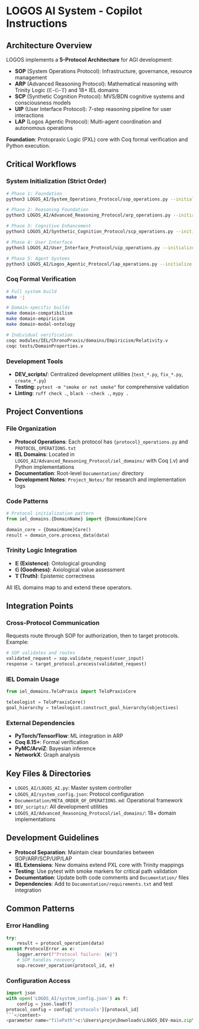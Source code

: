 # LOGOS AI System - Copilot Instructions

## Architecture Overview

LOGOS implements a **5-Protocol Architecture** for AGI development:

- **SOP** (System Operations Protocol): Infrastructure, governance, resource management
- **ARP** (Advanced Reasoning Protocol): Mathematical reasoning with Trinity Logic (𝔼-𝔾-𝕋) and 18+ IEL domains
- **SCP** (Synthetic Cognition Protocol): MVS/BDN cognitive systems and consciousness models
- **UIP** (User Interface Protocol): 7-step reasoning pipeline for user interactions
- **LAP** (Logos Agentic Protocol): Multi-agent coordination and autonomous operations

**Foundation**: Protopraxic Logic (PXL) core with Coq formal verification and Python execution.

## Critical Workflows

### System Initialization (Strict Order)
```bash
# Phase 1: Foundation
python3 LOGOS_AI/System_Operations_Protocol/sop_operations.py --initialize --full-stack

# Phase 2: Reasoning Foundation  
python3 LOGOS_AI/Advanced_Reasoning_Protocol/arp_operations.py --initialize --full-stack

# Phase 3: Cognitive Enhancement
python3 LOGOS_AI/Synthetic_Cognition_Protocol/scp_operations.py --initialize --full-stack

# Phase 4: User Interface
python3 LOGOS_AI/User_Interface_Protocol/uip_operations.py --initialize --full-stack

# Phase 5: Agent Systems
python3 LOGOS_AI/Logos_Agentic_Protocol/lap_operations.py --initialize --full-stack
```

### Coq Formal Verification
```bash
# Full system build
make -j

# Domain-specific builds
make domain-compatibilism
make domain-empiricism
make domain-modal-ontology

# Individual verification
coqc modules/IEL/ChronoPraxis/domains/Empiricism/Relativity.v
coqc tests/DomainProperties.v
```

### Development Tools
- **DEV_scripts/**: Centralized development utilities (`test_*.py`, `fix_*.py`, `create_*.py`)
- **Testing**: `pytest -m "smoke or not smoke"` for comprehensive validation
- **Linting**: `ruff check .`, `black --check .`, `mypy .`

## Project Conventions

### File Organization
- **Protocol Operations**: Each protocol has `{protocol}_operations.py` and `PROTOCOL_OPERATIONS.txt`
- **IEL Domains**: Located in `LOGOS_AI/Advanced_Reasoning_Protocol/iel_domains/` with Coq (.v) and Python implementations
- **Documentation**: Root-level `Documentation/` directory
- **Development Notes**: `Project_Notes/` for research and implementation logs

### Code Patterns
```python
# Protocol initialization pattern
from iel_domains.{DomainName} import {DomainName}Core

domain_core = {DomainName}Core()
result = domain_core.process_data(data)
```

### Trinity Logic Integration
- **𝔼 (Existence)**: Ontological grounding
- **𝔾 (Goodness)**: Axiological value assessment  
- **𝕋 (Truth)**: Epistemic correctness

All IEL domains map to and extend these operators.

## Integration Points

### Cross-Protocol Communication
Requests route through SOP for authorization, then to target protocols. Example:
```python
# SOP validates and routes
validated_request = sop.validate_request(user_input)
response = target_protocol.process(validated_request)
```

### IEL Domain Usage
```python
from iel_domains.TeloPraxis import TeloPraxisCore

teleologist = TeloPraxisCore()
goal_hierarchy = teleologist.construct_goal_hierarchy(objectives)
```

### External Dependencies
- **PyTorch/TensorFlow**: ML integration in ARP
- **Coq 8.15+**: Formal verification
- **PyMC/ArviZ**: Bayesian inference
- **NetworkX**: Graph analysis

## Key Files & Directories

- `LOGOS_AI/LOGOS_AI.py`: Master system controller
- `LOGOS_AI/system_config.json`: Protocol configuration
- `Documentation/META_ORDER_OF_OPERATIONS.md`: Operational framework
- `DEV_scripts/`: All development utilities
- `LOGOS_AI/Advanced_Reasoning_Protocol/iel_domains/`: 18+ domain implementations

## Development Guidelines

- **Protocol Separation**: Maintain clear boundaries between SOP/ARP/SCP/UIP/LAP
- **IEL Extensions**: New domains extend PXL core with Trinity mappings
- **Testing**: Use pytest with smoke markers for critical path validation
- **Documentation**: Update both code comments and `Documentation/` files
- **Dependencies**: Add to `Documentation/requirements.txt` and test integration

## Common Patterns

### Error Handling
```python
try:
    result = protocol_operation(data)
except ProtocolError as e:
    logger.error(f"Protocol failure: {e}")
    # SOP handles recovery
    sop.recover_operation(protocol_id, e)
```

### Configuration Access
```python
import json
with open('LOGOS_AI/system_config.json') as f:
    config = json.load(f)
protocol_config = config['protocols'][protocol_id]
```</content>
<parameter name="filePath">c:\Users\proje\Downloads\LOGOS_DEV-main.zip\LOGOS_DEV\.github\copilot-instructions.md